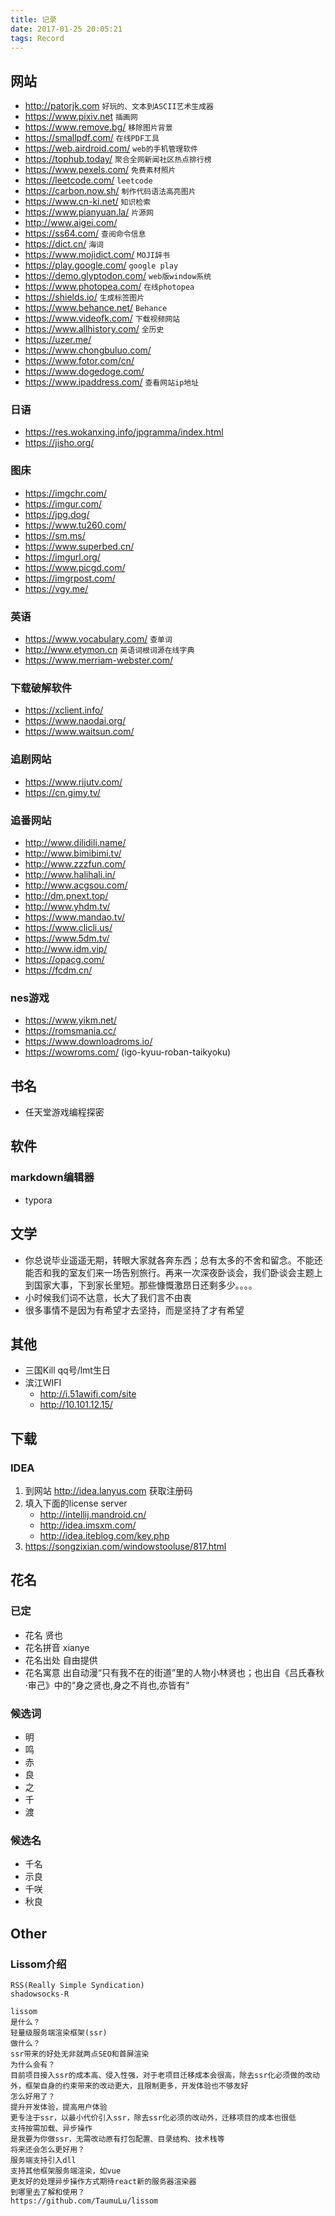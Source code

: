 ```yaml
---
title: 记录
date: 2017-01-25 20:05:21
tags: Record
---
```


## 网站
- http://patorjk.com `好玩的、文本到ASCII艺术生成器`
- https://www.pixiv.net `插画网`
- https://www.remove.bg/ `移除图片背景`
- https://smallpdf.com/  `在线PDF工具`
- https://web.airdroid.com/  `web的手机管理软件`
- https://tophub.today/  `聚合全网新闻社区热点排行榜`
- https://www.pexels.com/  `免费素材照片`
- https://leetcode.com/  `leetcode`
- https://carbon.now.sh/  `制作代码语法高亮图片`
- https://www.cn-ki.net/  `知识检索`
- https://www.pianyuan.la/  `片源网`
- http://www.aigei.com/
- https://ss64.com/  `查阅命令信息`
- https://dict.cn/  `海词`
- https://www.mojidict.com/  `MOJI辞书`
- https://play.google.com/  `google play`
- https://demo.glyptodon.com/  `web版window系统`
- https://www.photopea.com/  `在线photopea`
- https://shields.io/  `生成标签图片`
- https://www.behance.net/ `Behance`
- https://www.videofk.com/ `下载视频网站`
- https://www.allhistory.com/ `全历史`
- https://uzer.me/
- https://www.chongbuluo.com/
- https://www.fotor.com/cn/
- https://www.dogedoge.com/
- https://www.ipaddress.com/ `查看网站ip地址`

### 日语
- https://res.wokanxing.info/jpgramma/index.html
- https://jisho.org/

### 图床
- https://imgchr.com/
- https://imgur.com/
- https://jpg.dog/
- https://www.tu260.com/
- https://sm.ms/
- https://www.superbed.cn/
- https://imgurl.org/
- https://www.picgd.com/
- https://imgrpost.com/
- https://vgy.me/

### 英语
- https://www.vocabulary.com/ `查单词`
- http://www.etymon.cn `英语词根词源在线字典`
- https://www.merriam-webster.com/

### 下载破解软件
- https://xclient.info/
- https://www.naodai.org/
- https://www.waitsun.com/

### 追剧网站
- https://www.rijutv.com/
- https://cn.gimy.tv/

### 追番网站
- http://www.dilidili.name/
- http://www.bimibimi.tv/
- http://www.zzzfun.com/
- http://www.halihali.in/
- http://www.acgsou.com/
- http://dm.pnext.top/
- http://www.yhdm.tv/
- https://www.mandao.tv/
- https://www.clicli.us/
- https://www.5dm.tv/
- http://www.idm.vip/
- https://opacg.com/
- https://fcdm.cn/

### nes游戏
- https://www.yikm.net/
- https://romsmania.cc/
- https://www.downloadroms.io/
- https://wowroms.com/ (igo-kyuu-roban-taikyoku)

## 书名
- 任天堂游戏编程探密

## 软件

### markdown编辑器
- typora

## 文学
- 你总说毕业遥遥无期，转眼大家就各奔东西；总有太多的不舍和留念。不能还能否和我的室友们来一场告别旅行。再来一次深夜卧谈会，我们卧谈会主题上到国家大事，下到家长里短。那些慷慨激昂日还剩多少。。。。
- 小时候我们词不达意，长大了我们言不由衷
- 很多事情不是因为有希望才去坚持，而是坚持了才有希望

## 其他
- 三国Kill qq号/lmt生日
- 滨江WIFI
    + http://i.51awifi.com/site
    + http://10.101.12.15/

## 下载

### IDEA
1. 到网站 http://idea.lanyus.com  获取注册码
2. 填入下面的license server
    - http://intellij.mandroid.cn/
    - http://idea.imsxm.com/
    - http://idea.iteblog.com/key.php
3. https://songzixian.com/windowstooluse/817.html

## 花名

### 已定
- 花名 贤也
- 花名拼音 xianye
- 花名出处 自由提供
- 花名寓意 出自动漫“只有我不在的街道”里的人物小林贤也；也出自《吕氏春秋·审己》中的“身之贤也,身之不肖也,亦皆有“

### 候选词
- 明
- 鸣
- 赤
- 良
- 之
- 千
- 渡

### 候选名
- 千名
- 示良
- 千咲
- 秋良

## Other

### Lissom介绍
```
RSS(Really Simple Syndication)
shadowsocks-R

lissom
是什么？
轻量级服务端渲染框架(ssr)
做什么？
ssr带来的好处无非就两点SEO和首屏渲染
为什么会有？
目前项目接入ssr的成本高、侵入性强，对于老项目迁移成本会很高，除去ssr化必须做的改动外，框架自身的约束带来的改动更大，且限制更多，开发体验也不够友好
怎么好用了？
提升开发体验，提高用户体验
更专注于ssr，以最小代价引入ssr，除去ssr化必须的改动外，迁移项目的成本也很低
支持按需加载、异步操作
是我要为你做ssr，无需改动原有打包配置、目录结构、技术栈等
将来还会怎么更好用？
服务端支持引入dll
支持其他框架服务端渲染，如vue
更友好的处理异步操作方式期待react新的服务器渲染器
到哪里去了解和使用？
https://github.com/TaumuLu/lissom
```